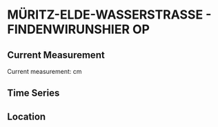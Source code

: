 # MÜRITZ-ELDE-WASSERSTRASSE - FINDENWIRUNSHIER OP

## Current Measurement

Current measurement: <Value topic="rivers/pegel-online/MEW/FINDENWIRUNSHIER-OP/measurementValue"/> cm

## Time Series

<TimeSeries topic="rivers/pegel-online/MEW/FINDENWIRUNSHIER-OP/measurementValue" period="week" />

## Location

<WorldMap>
  <Marker lat="53.177667206649716" lon="11.294930073598424" labelTopic="rivers/pegel-online/MEW/FINDENWIRUNSHIER-OP/measurementValue" />
</WorldMap>
